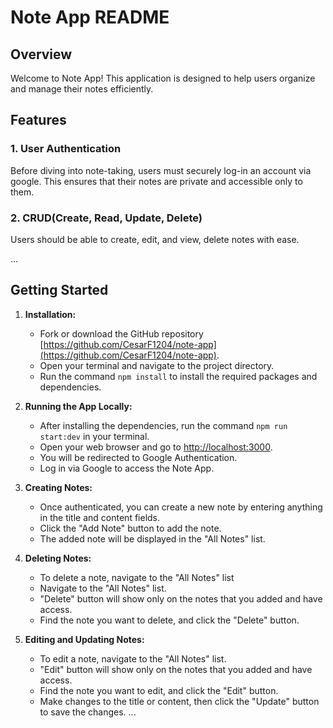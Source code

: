 # Note App README

## Overview

Welcome to Note App! This application is designed to help users organize and manage their notes efficiently.

## Features

### 1. User Authentication

Before diving into note-taking, users must securely log-in an account via google. This ensures that their notes are private and accessible only to them.

### 2. CRUD(Create, Read, Update, Delete)

Users should be able to create, edit, and view, delete notes with ease. 

...

## Getting Started

1. **Installation:**
   - Fork or download the GitHub repository [https://github.com/CesarF1204/note-app](https://github.com/CesarF1204/note-app).
   - Open your terminal and navigate to the project directory.
   - Run the command `npm install` to install the required packages and dependencies.

2. **Running the App Locally:**
   - After installing the dependencies, run the command `npm run start:dev` in your terminal.
   - Open your web browser and go to [http://localhost:3000](http://localhost:3000).
   - You will be redirected to Google Authentication.
   - Log in via Google to access the Note App.

3. **Creating Notes:**
   - Once authenticated, you can create a new note by entering anything in the title and content fields.
   - Click the "Add Note" button to add the note.
   - The added note will be displayed in the "All Notes" list.

3. **Deleting Notes:**
   - To delete a note, navigate to the "All Notes" list
   - Navigate to the "All Notes" list.
   - "Delete" button will show only on the notes that you added and have access.
   - Find the note you want to delete, and click the "Delete" button.

3. **Editing and Updating Notes:**
   - To edit a note, navigate to the "All Notes" list.
   - "Edit" button will show only on the notes that you added and have access.
   - Find the note you want to edit, and click the "Edit" button.
   - Make changes to the title or content, then click the "Update" button to save the changes.
...
